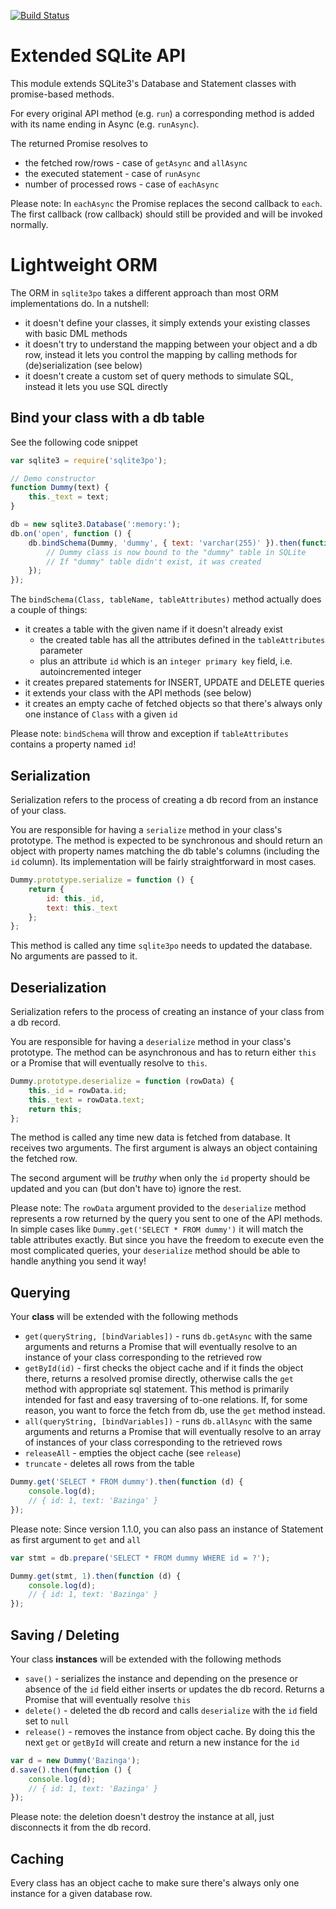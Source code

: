 [![Build Status](https://travis-ci.org/frenya/sqlite3po.svg?branch=master)](https://travis-ci.org/frenya/sqlite3po)

# Extended SQLite API

This module extends SQLite3's Database and Statement classes with promise-based methods.

For every original API method (e.g. `run`) a corresponding method is added with its name
ending in Async (e.g. `runAsync`).

The returned Promise resolves to

-	the fetched row/rows - case of `getAsync` and `allAsync`
-	the executed statement - case of `runAsync`
-	number of processed rows - case of `eachAsync`

Please note: In `eachAsync` the Promise replaces the second callback to `each`. 
The first callback (row callback) should still be provided and will be invoked normally.

# Lightweight ORM

The ORM in `sqlite3po` takes a different approach than most ORM implementations do. 
In a nutshell:

-	it doesn't define your classes, it simply extends your existing classes
    with basic DML methods
-	it doesn't try to understand the mapping between your object and a db row,
    instead it lets you control the mapping by calling methods for (de)serialization (see below)
-	it doesn't create a custom set of query methods to simulate SQL,
    instead it lets you use SQL directly
    
## Bind your class with a db table

See the following code snippet

```javascript
var sqlite3 = require('sqlite3po');

// Demo constructor
function Dummy(text) {
    this._text = text;
}

db = new sqlite3.Database(':memory:');
db.on('open', function () {
    db.bindSchema(Dummy, 'dummy', { text: 'varchar(255)' }).then(function () {
        // Dummy class is now bound to the "dummy" table in SQLite
        // If "dummy" table didn't exist, it was created
    });
});
```

The `bindSchema(Class, tableName, tableAttributes)` method actually does a couple of things:

-	it creates a table with the given name if it doesn't already exist
    -	the created table has all the attributes defined in the `tableAttributes` parameter
    -	plus an attribute `id` which is an `integer primary key` field, i.e. autoincremented integer
-	it creates prepared statements for INSERT, UPDATE and DELETE queries
-	it extends your class with the API methods (see below)
-	it creates an empty cache of fetched objects so that there's always only one instance of `Class`
    with a given `id`
    
Please note: `bindSchema` will throw and exception if `tableAttributes` contains a property named `id`!

## Serialization

Serialization refers to the process of creating a db record from an instance of your class.

You are responsible for having a `serialize` method in your class's prototype. The method is expected to
be synchronous and should return an object with property names matching the db table's columns (including
the `id` column). Its implementation will be fairly straightforward in most cases.

```javascript
Dummy.prototype.serialize = function () {
    return {
        id: this._id,
        text: this._text
    };
};
```

This method is called any time `sqlite3po` needs to updated the database. No arguments are passed to it.

## Deserialization

Serialization refers to the process of creating an instance of your class from a db record.

You are responsible for having a `deserialize` method in your class's prototype. The method can be
asynchronous and has to return either `this` or a Promise that will eventually resolve to `this`.

```javascript
Dummy.prototype.deserialize = function (rowData) {
    this._id = rowData.id;
    this._text = rowData.text;
    return this;
};
```
    
The method is called any time new data is fetched from database. It receives two arguments. The first 
argument is always an object containing the fetched row. 

The second argument will be *truthy* when
only the `id` property should be updated and you can (but don't have to) ignore the rest.

Please note: The `rowData` argument provided to the `deserialize` method represents a row returned by the
query you sent to one of the API methods. In simple cases like `Dummy.get('SELECT * FROM dummy')` it will
match the table attributes exactly. But since you have the freedom to execute even the most complicated
queries, your `deserialize` method should be able to handle anything you send it way!

## Querying

Your **class** will be extended with the following methods

-	`get(queryString, [bindVariables])` - runs `db.getAsync` with the same arguments and returns a Promise
    that will eventually resolve to an instance of your class corresponding to the retrieved row
-	`getById(id)` - first checks the object cache and if it finds the object there, returns a resolved
    promise directly, otherwise calls the `get` method with appropriate sql statement. This method is
    primarily intended for fast and easy traversing of to-one relations.
    If, for some reason, you want to force the fetch from db, use the `get` method instead.
-	`all(queryString, [bindVariables])` - runs `db.allAsync` with the same arguments and returns a Promise
    that will eventually resolve to an array of instances of your class corresponding to the retrieved rows
-	`releaseAll` - empties the object cache (see `release`)
-	`truncate` - deletes all rows from the table

```javascript
Dummy.get('SELECT * FROM dummy').then(function (d) {
    console.log(d);
    // { id: 1, text: 'Bazinga' }
});
```

Please note: Since version 1.1.0, you can also pass an instance of Statement as first argument to `get` and `all`

```javascript
var stmt = db.prepare('SELECT * FROM dummy WHERE id = ?');

Dummy.get(stmt, 1).then(function (d) {
	console.log(d);
	// { id: 1, text: 'Bazinga' }
});
```


## Saving / Deleting

Your class **instances** will be extended with the following methods

-   `save()` - serializes the instance and depending on the presence or absence of the `id` field
    either inserts or updates the db record. Returns a Promise that will eventually resolve `this`
-   `delete()` - deleted the db record and calls `deserialize` with the `id` field set to `null`
-   `release()` - removes the instance from object cache. By doing this the next `get` or `getById`
    will create and return a new instance for the `id`


```javascript
var d = new Dummy('Bazinga');
d.save().then(function () {
    console.log(d);
    // { id: 1, text: 'Bazinga' }
});
```

Please note: the deletion doesn't destroy the instance at all, just disconnects it from the db record.

## Caching

Every class has an object cache to make sure there's always only one instance for a given database row.
